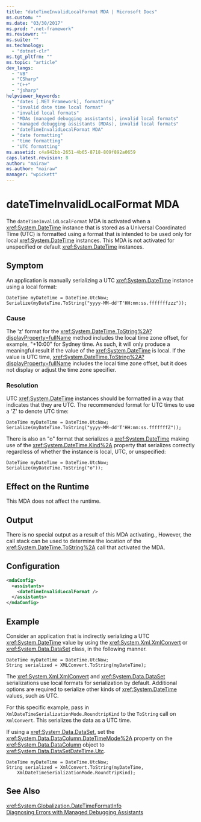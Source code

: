 ```yaml
---
title: "dateTimeInvalidLocalFormat MDA | Microsoft Docs"
ms.custom: ""
ms.date: "03/30/2017"
ms.prod: ".net-framework"
ms.reviewer: ""
ms.suite: ""
ms.technology: 
  - "dotnet-clr"
ms.tgt_pltfrm: ""
ms.topic: "article"
dev_langs: 
  - "VB"
  - "CSharp"
  - "C++"
  - "jsharp"
helpviewer_keywords: 
  - "dates [.NET Framework], formatting"
  - "invalid date time local format"
  - "invalid local formats"
  - "MDAs (managed debugging assistants), invalid local formats"
  - "managed debugging assistants (MDAs), invalid local formats"
  - "dateTimeInvalidLocalFormat MDA"
  - "date formatting"
  - "time formatting"
  - "UTC formatting"
ms.assetid: c4a942bb-2651-4b65-8718-809f892a0659
caps.latest.revision: 8
author: "mairaw"
ms.author: "mairaw"
manager: "wpickett"
---
```

# dateTimeInvalidLocalFormat MDA
The `dateTimeInvalidLocalFormat` MDA is activated when a <xref:System.DateTime> instance that is stored as a Universal Coordinated Time (UTC) is formatted using a format that is intended to be used only for local <xref:System.DateTime> instances. This MDA is not activated for unspecified or default <xref:System.DateTime> instances.  
  
## Symptom  
 An application is manually serializing a UTC <xref:System.DateTime> instance using a local format:  
  
```  
DateTime myDateTime = DateTime.UtcNow;  
Serialize(myDateTime.ToString("yyyy-MM-dd'T'HH:mm:ss.fffffffzzz"));  
```  
  
### Cause  
 The 'z' format for the <xref:System.DateTime.ToString%2A?displayProperty=fullName> method includes the local time zone offset, for example, "+10:00" for Sydney time. As such, it will only produce a meaningful result if the value of the <xref:System.DateTime> is local. If the value is UTC time, <xref:System.DateTime.ToString%2A?displayProperty=fullName> includes the local time zone offset, but it does not display or adjust the time zone specifier.  
  
### Resolution  
 UTC <xref:System.DateTime> instances should be formatted in a way that indicates that they are UTC. The recommended format for UTC times to use a 'Z' to denote UTC time:  
  
```  
DateTime myDateTime = DateTime.UtcNow;  
Serialize(myDateTime.ToString("yyyy-MM-dd'T'HH:mm:ss.fffffffZ"));  
```  
  
 There is also an "o" format that serializes a <xref:System.DateTime> making use of the <xref:System.DateTime.Kind%2A> property that serializes correctly regardless of whether the instance is local, UTC, or unspecified:  
  
```  
DateTime myDateTime = DateTime.UtcNow;  
Serialize(myDateTime.ToString("o"));  
```  
  
## Effect on the Runtime  
 This MDA does not affect the runtime.  
  
## Output  
 There is no special output as a result of this MDA activating., However, the call stack can be used to determine the location of the <xref:System.DateTime.ToString%2A> call that activated the MDA.  
  
## Configuration  
  
```xml  
<mdaConfig>  
  <assistants>  
    <dateTimeInvalidLocalFormat />  
  </assistants>  
</mdaConfig>  
```  
  
## Example  
 Consider an application that is indirectly serializing a UTC <xref:System.DateTime> value by using the <xref:System.Xml.XmlConvert> or <xref:System.Data.DataSet> class, in the following manner.  
  
```  
DateTime myDateTime = DateTime.UtcNow;  
String serialized = XMLConvert.ToString(myDateTime);  
```  
  
 The <xref:System.Xml.XmlConvert> and <xref:System.Data.DataSet> serializations use local formats for serialization by default. Additional options are required to serialize other kinds of <xref:System.DateTime> values, such as UTC.  
  
 For this specific example, pass in `XmlDateTimeSerializationMode.RoundtripKind` to the `ToString` call on `XmlConvert`. This serializes the data as a UTC time.  
  
 If using a <xref:System.Data.DataSet>, set the <xref:System.Data.DataColumn.DateTimeMode%2A> property on the <xref:System.Data.DataColumn> object to <xref:System.Data.DataSetDateTime.Utc>.  
  
```  
DateTime myDateTime = DateTime.UtcNow;  
String serialized = XmlConvert.ToString(myDateTime,   
    XmlDateTimeSerializationMode.RoundtripKind);  
```  
  
## See Also  
 <xref:System.Globalization.DateTimeFormatInfo>   
 [Diagnosing Errors with Managed Debugging Assistants](../../../docs/framework/debug-trace-profile/diagnosing-errors-with-managed-debugging-assistants.md)